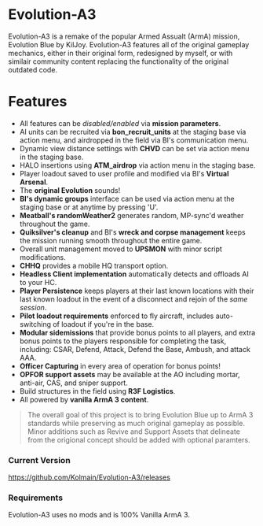 # Evolution-A3

Evolution-A3 is a remake of the popular Armed Assualt (ArmA) mission, Evolution Blue by KilJoy.
Evolution-A3 features all of the original gameplay mechanics, either in their original form, redesigned by myself, or with similair community content replacing the functionality of the original outdated code. 

# Features

  - All features can be *disabled/enabled* via **mission parameters**.
  - AI units can be recruited via **bon_recruit_units** at the staging base via action menu, and airdropped in the field via BI's communication menu.
  - Dynamic view distance settings with **CHVD** can be set via action menu in the staging base.
  - HALO insertions using **ATM_airdrop** via action menu in the staging base.
  - Player loadout saved to user profile and modified via BI's **Virtual Arsenal**.
  - The **original Evolution** sounds!
  - **BI's dynamic groups** interface can be used via action menu at the staging base or at anytime by pressing 'U'.
  - **Meatball's randomWeather2** generates random, MP-sync'd weather throughout the game.
  - **Quiksilver's cleanup** and BI's **wreck and corpse management** keeps the mission running smooth throughout the entire game.
  - Overall unit management moved to **UPSMON** with minor script modifications.
  - **CHHQ** provides a mobile HQ transport option.
  - **Headless Client implementation** automatically detects and offloads AI to your HC.
  - **Player Persistence** keeps players at their last known locations with their last known loadout in the event of a disconnect and rejoin of the *same session*.
  - **Pilot loadout requirements** enforced to fly aircraft, includes auto-switching of loadout if you're in the base.
  - **Modular sidemissions** that provide bonus points to all players, and extra bonus points to the players responsible for completing the task, including: CSAR, Defend, Attack, Defend the Base, Ambush, and attack AAA.
  - **Officer Capturing** in every area of operation for bonus points!
  - **OPFOR support assets** may be available at the AO including mortar, anti-air, CAS, and sniper support.
  - Build structures in the field using **R3F Logistics**.
  - All powered by **vanilla ArmA 3 content**.


> The overall goal of this project is to bring Evolution Blue up to ArmA 3 standards while preserving as much original gameplay as possible. Minor additions such as Revive and Support Assets that delineate from the origional concept should be added with optional paramters.


### Current Version

https://github.com/Kolmain/Evolution-A3/releases

### Requirements

Evolution-A3 uses no mods and is 100% Vanilla ArmA 3.
